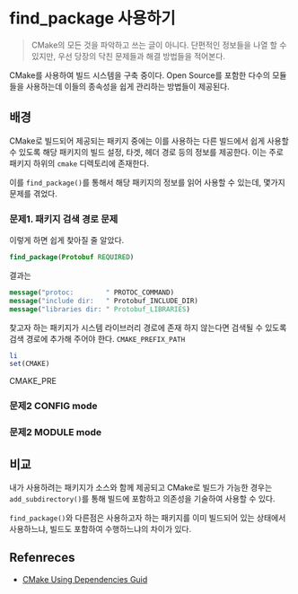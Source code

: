 # find_package 사용하기

> CMake의 모든 것을 파악하고 쓰는 글이 아니다.
> 단편적인 정보들을 나열 할 수 있지만, 우선 당장의 닥친 문제들과 해결 방법들을 적어본다.

CMake를 사용하여 빌드 시스템을 구축 중이다. Open Source를 포함한 다수의 모듈들을  사용하는데 이들의 종속성을 쉽게 관리하는 방법들이 제공된다.

## 배경
CMake로 빌드되어 제공되는 패키지 중에는 이를 사용하는 다른 빌드에서 쉽게 사용할 수 있도록 해당 패키지의 빌드 설정, 타겟, 헤더 경로 등의 정보를 제공한다. 이는 주로 패키지 하위의 `cmake` 디렉토리에 존재한다.

이를 `find_package()`를 통해서 해당 패키지의 정보를 읽어 사용할 수 있는데, 몇가지 문제를 겪었다.

### 문제1. 패키지 검색 경로 문제
이렇게 하면 쉽게 찾아질 줄 알았다.
```cmake
find_package(Protobuf REQUIRED)
```
결과는
```cmake
message("protoc:        " PROTOC_COMMAND)
message("include dir:   " Protobuf_INCLUDE_DIR)
message("libraries dir: " Protobuf_LIBRARIES)
```
찾고자 하는 패키지가 시스템 라이브러리 경로에 존재 하지 않는다면 검색될 수 있도록 검색 경로에 추가해 주어야 한다.
`CMAKE_PREFIX_PATH`
```cmake
li
set(CMAKE)
```


CMAKE_PRE
### 문제2 CONFIG mode
### 문제2 MODULE mode

## 비교
내가 사용하려는 패키지가 소스와 함께 제공되고 CMake로 빌드가 가능한 경우는 `add_subdirectory()`를 통해 빌드에 포함하고 의존성을 기술하여 사용할 수 있다.

`find_package()`와 다른점은 사용하고자 하는 패키지를 이미 빌드되어 있는 상태에서 사용하느냐, 빌드도 포함하여 수행하느냐의 차이가 있다.


## Refenreces
* [CMake Using Dependencies Guid](https://cmake.org/cmake/help/latest/guide/using-dependencies/index.html)
